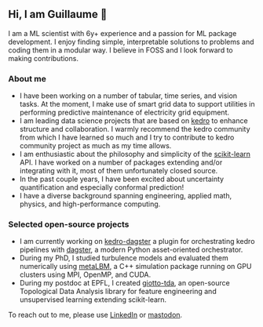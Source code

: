 ## Hi, I am Guillaume 👋

I am a ML scientist with 6y+ experience and a passion for ML package development. I enjoy finding simple, interpretable solutions to problems and coding them in a modular way. I believe in FOSS and I look forward to making contributions.

### About me
- I have been working on a number of tabular, time series, and vision tasks. At the moment, I make use of smart grid data to support utilities in performing predictive maintenance of electricity grid equipment.
- I am leading data science projects that are based on [kedro](https://github.com/kedro-org/kedro) to enhance structure and collaboration. I warmly recommend the kedro community from which I have learned so much and I try to contribute to kedro community project as much as my time allows. 
- I am enthusiastic about the philosophy and simplicity of the [scikit-learn](https://github.com/scikit-learn/scikit-learn) API. I have worked on a number of packages extending and/or integrating with it, most of them unfortunately closed source.
- In the past couple years, I have been excited about uncertainty quantification and especially conformal prediction!
- I have a diverse background spanning engineering, applied math, physics, and high-performance computing.

### Selected open-source projects
- I am currently working on [kedro-dagster](https://github.com/gtauzin/kedro-dagster) a plugin for orchestrating kedro pipelines with [dagster](https://github.com/dagster-io/dagster), a modern Python asset-oriented orchestrator.
- During my PhD, I studied turbulence models and evaluated them numerically using [metaLBM](https://github.com/gtauzin/metaLBM), a C++ simulation package running on GPU clusters using MPI, OpenMP, and CUDA.
- During my postdoc at EPFL, I created [giotto-tda](https://github.com/giotto-ai/giotto-tda), an open-source Topological Data Analysis library for feature engineering and unsupervised learning extending scikit-learn.

To reach out to me, please use [LinkedIn](https://www.linkedin.com/in/gtauzin/) or [mastodon](https://sigmoid.social/@gtauzin).

<!--
**gtauzin/gtauzin** is a ✨ _special_ ✨ repository because its `README.md` (this file) appears on your GitHub profile.

Here are some ideas to get you started:

- 🔭 I’m currently working on ...
- 🌱 I’m currently learning ...
- 👯 I’m looking to collaborate on ...
- 🤔 I’m looking for help with ...
- 💬 Ask me about ...
- 📫 How to reach me: ...
- 😄 Pronouns: ...
- ⚡ Fun fact: ...
-->

